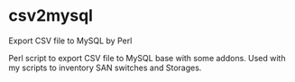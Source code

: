 # csv2mysql
Export CSV file to MySQL by Perl

Perl script to export CSV file to MySQL base with some addons.
Used with my scripts to inventory SAN switches and Storages.
